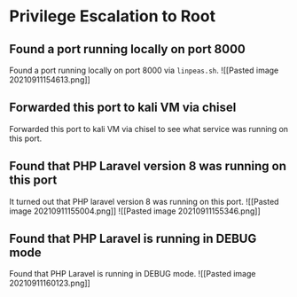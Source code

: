 # Privilege Escalation to Root
## Found a port  running locally on port 8000
Found a port running locally on port 8000 via `linpeas.sh`. 
![[Pasted image 20210911154613.png]]
## Forwarded this port to kali VM via chisel 
 Forwarded this port to kali VM via chisel to see what service was running on this port. 
 ## Found that PHP Laravel version 8 was running on this port
 It turned out that PHP laravel version 8 was running on this port.
![[Pasted image 20210911155004.png]]
![[Pasted image 20210911155346.png]]
## Found that PHP Laravel is running in DEBUG mode
Found that PHP Laravel is running in DEBUG mode.
![[Pasted image 20210911160123.png]]




